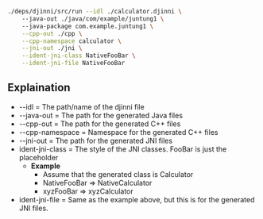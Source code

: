 
```sh
./deps/djinni/src/run --idl ./calculator.djinni \ 
    --java-out ./java/com/example/juntung1 \ 
    --java-package com.example.juntung1 \
    --cpp-out ./cpp \
    --cpp-namespace calculator \
    --jni-out ./jni \
    --ident-jni-class NativeFooBar \
    --ident-jni-file NativeFooBar 
```

## Explaination
* --idl = The path/name of the djinni file
* --java-out = The path for the generated Java files
* --cpp-out = The path for the generated C++ files
* --cpp-namespace = Namespace for the generated C++ files
* --jni-out = The path for the generated JNI files
* ident-jni-class = The style of the JNI classes. FooBar is just the placeholder
  * __Example__
    * Assume that the generated class is Calculator
    * NativeFooBar => NativeCalculator
    * xyzFooBar => xyzCalculator
* ident-jni-file = Same as the example above, but this is for the generated JNI files.


